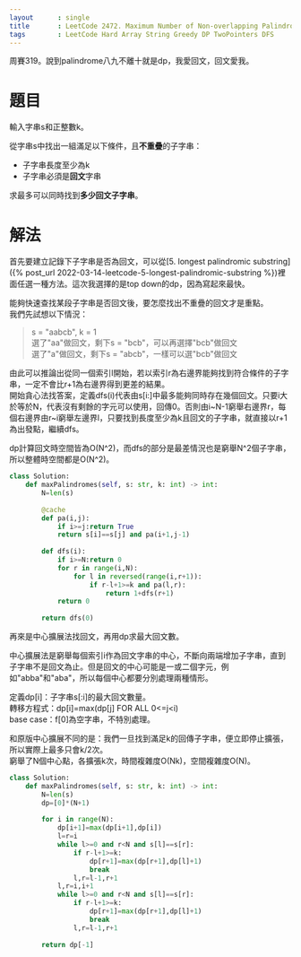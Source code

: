 ```yaml
--- 
layout      : single
title       : LeetCode 2472. Maximum Number of Non-overlapping Palindrome Substrings
tags        : LeetCode Hard Array String Greedy DP TwoPointers DFS
---
```

周賽319。說到palindrome八九不離十就是dp，我愛回文，回文愛我。  

# 題目
輸入字串s和正整數k。  

從字串s中找出一組滿足以下條件，且**不重疊**的子字串：  
- 子字串長度至少為k  
- 子字串必須是**回文**字串  

求最多可以同時找到**多少回文子字串**。  

# 解法
首先要建立記錄下子字串是否為回文，可以從[5. longest palindromic substring]({% post_url 2022-03-14-leetcode-5-longest-palindromic-substring %})裡面任選一種方法。這次我選擇的是top down的dp，因為寫起來最快。  

能夠快速查找某段子字串是否回文後，要怎麼找出不重疊的回文才是重點。  
我們先試想以下情況：  
> s = "aabcb", k = 1  
> 選了"aa"做回文，剩下s = "bcb"，可以再選擇"bcb"做回文  
> 選了"a"做回文，剩下s = "abcb"，一樣可以選"bcb"做回文  

由此可以推論出從同一個索引l開始，若以索引r為右邊界能夠找到符合條件的子字串，一定不會比r+1為右邊界得到更差的結果。  
開始貪心法找答案，定義dfs(i)代表由s[i:]中最多能夠同時存在幾個回文。只要i大於等於N，代表沒有剩餘的字元可以使用，回傳0。否則由i\~N-1窮舉右邊界r，每個右邊界由r\~i窮舉左邊界l，只要找到長度至少為k且回文的子字串，就直接以r+1為出發點，繼續dfs。  

dp計算回文時空間皆為O(N^2)，而dfs的部分是最差情況也是窮舉N^2個子字串，所以整體時空間都是O(N^2)。  

```python
class Solution:
    def maxPalindromes(self, s: str, k: int) -> int:
        N=len(s)
        
        @cache
        def pa(i,j):
            if i>=j:return True
            return s[i]==s[j] and pa(i+1,j-1)
        
        def dfs(i):
            if i>=N:return 0
            for r in range(i,N):
                for l in reversed(range(i,r+1)):
                    if r-l+1>=k and pa(l,r):
                        return 1+dfs(r+1)
            return 0
        
        return dfs(0)
```

再來是中心擴展法找回文，再用dp求最大回文數。  

中心擴展法是窮舉每個索引i作為回文字串的中心，不斷向兩端增加子字串，直到子字串不是回文為止。但是回文的中心可能是一或二個字元，例如"abba"和"aba"，所以每個中心都要分別處理兩種情形。  

定義dp[i]：子字串s[:i]的最大回文數量。  
轉移方程式：dp[i]=max(dp[j] FOR ALL 0<=j<i)  
base case：f[0]為空字串，不特別處理。  

和原版中心擴展不同的是：我們一旦找到滿足k的回傳子字串，便立即停止擴張，所以實際上最多只會k/2次。  
窮舉了N個中心點，各擴張k次，時間複雜度O(Nk)，空間複雜度O(N)。  

```python
class Solution:
    def maxPalindromes(self, s: str, k: int) -> int:
        N=len(s)
        dp=[0]*(N+1)
        
        for i in range(N):
            dp[i+1]=max(dp[i+1],dp[i])
            l=r=i
            while l>=0 and r<N and s[l]==s[r]:
                if r-l+1>=k:
                    dp[r+1]=max(dp[r+1],dp[l]+1)
                    break
                l,r=l-1,r+1
            l,r=i,i+1
            while l>=0 and r<N and s[l]==s[r]:
                if r-l+1>=k:
                    dp[r+1]=max(dp[r+1],dp[l]+1)
                    break
                l,r=l-1,r+1
                
        return dp[-1]
```